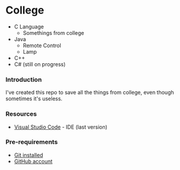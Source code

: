 # College
* C Language
	- Somethings from college
* Java
	- Remote Control
	- Lamp
* C++
* C# (still on progress)

### Introduction
I've created this repo to save all the things from college, even though 
sometimes it's useless.

### Resources
* [Visual Studio Code](https://visualstudio.microsoft.com/) - IDE (last 
version)
### Pre-requirements
* [Git installed](https://git-scm.com/downloads)
* [GitHub account](https://github.com/)

